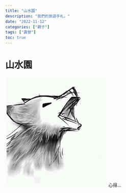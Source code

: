 ```yaml
---
title: "山水園"
description: "我們的旅遊手札。"
date: "2022-11-12"
categories: ["親子"]
tags: ["露營"]
toc: true
---
```


# 山水園



![](author.jpg)
心得...